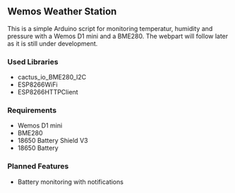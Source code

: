 ## Wemos Weather Station
This is a simple Arduino script for monitoring temperatur, humidity and pressure
with a Wemos D1 mini and a BME280.
The webpart will follow later as it is still under development.

### Used Libraries
- cactus_io_BME280_I2C
- ESP8266WiFi
- ESP8266HTTPClient

### Requirements
- Wemos D1 mini
- BME280
- 18650 Battery Shield V3
- 18650 Battery

### Planned Features
- Battery monitoring with notifications
